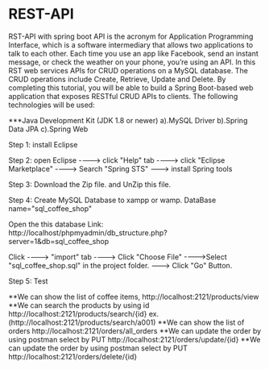 # REST-API
RST-API with spring boot
API is the acronym for Application Programming Interface, which is a software intermediary that allows two applications to talk to each other. 
Each time you use an app like Facebook, send an instant message, or check the weather on your phone, you’re using an API.
In this RST web services APIs for CRUD operations on a MySQL database. The CRUD operations include Create, Retrieve, Update and Delete. 
By completing this tutorial, you will be able to 
build a Spring Boot-based web application that exposes RESTful CRUD APIs to clients. The following technologies will be used: 

***Java Development Kit (JDK 1.8 or newer) 
a).MySQL Driver
b).Spring Data JPA
c).Spring Web

Step 1:
install Eclipse

Step 2:
open Eclipse ----> click "Help" tab ----> click "Eclipse Marketplace"  ----> Search "Spring STS" --->
install Spring tools

Step 3:
Download the Zip file. and  UnZip this file.

Step 4:
Create MySQL Database to xampp or wamp.
DataBase name="sql_coffee_shop"

Open the this database
Link: http://localhost/phpmyadmin/db_structure.php?server=1&db=sql_coffee_shop

Click ----> "import" tab ----> Click "Choose File" ---->Select "sql_coffee_shop.sql" in the project folder.  --->  Click "Go" Button.

Step 5:
Test

**We can show the list of coffee items, http://localhost:2121/products/view
**We can search the products by using id http://localhost:2121/products/search/{id}
ex. (http://localhost:2121/products/search/a001)
**We can show the list of orders http://localhost:2121/orders/all_orders
**We can update the order by using postman select by PUT http://localhost:2121/orders/update/{id}
**We can update the order by using postman select by PUT http://localhost:2121/orders/delete/{id}


